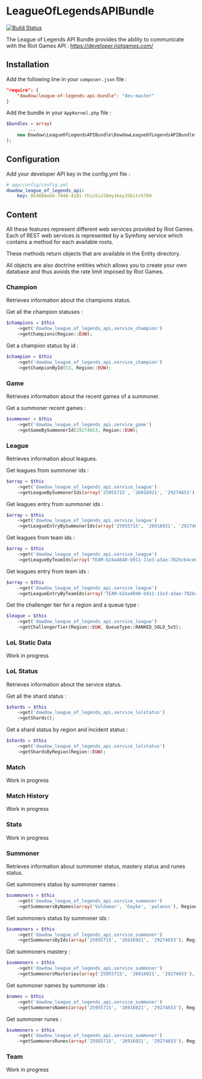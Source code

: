 # LeagueOfLegendsAPIBundle

[![Build Status](https://travis-ci.org/Dowdow/LeagueOfLegendsAPIBundle.svg?branch=master)](https://travis-ci.org/Dowdow/LeagueOfLegendsAPIBundle)

The League of Legends API Bundle provides the ability to communicate with the Riot Games API : https://developer.riotgames.com/

## Installation

Add the following line in your `composer.json` file :
    
```json
"require": { 
    "dowdow/league-of-legends-api-bundle": "dev-master" 
}
```

Add the bundle in your `AppKernel.php` file :

```php
$bundles = array(
        ...
    new Dowdow\LeagueOfLegendsAPIBundle\DowdowLeagueOfLegendsAPIBundle(),
);
```

## Configuration

Add your developer API key in the config.yml file :

```yml
# app/config/config.yml
dowdow_league_of_legends_api:
    key: 054684ee6-7848-4101-this5is58my1key35bitch789
```

## Content

All these features represent different web services provided by Riot Games. Each of REST web services is represented by a Symfony service which contains a method for each available roots.

These methods return objects that are available in the Entity directory.

All objects are also doctrine entities which allows you to create your own database and thus avoids the rate limit imposed by Riot Games.

### Champion

Retrieves information about the champions status.

Get all the champion statuses :

```php
$champions = $this
    ->get('dowdow_league_of_legends_api.service_champion')
    ->getChampions(Region::EUW);
```

Get a champion status by id :

```php
$champion = $this
    ->get('dowdow_league_of_legends_api.service_champion')
    ->getChampionById(53, Region::EUW);
```

### Game

Retrieves information about the recent games of a summoner.

Get a summoner recent games :

```php
$summoner = $this
    ->get('dowdow_league_of_legends_api.service_game')
    ->getGameBySummonerId(29274653, Region::EUW);
```

### League

Retrieves information about leagues.

Get leagues from summoner ids :

```php
$array = $this
    ->get('dowdow_league_of_legends_api.service_league')
    ->getLeagueBySummonerIds(array('25955715', '26916921', '29274653'), Region::EUW);
```

Get leagues entry from summoner ids :

```php
$array = $this
    ->get('dowdow_league_of_legends_api.service_league')
    ->getLeagueEntryBySummonerIds(array('25955715', '26916921', '29274653'), Region::EUW);
```

Get leagues from team ids :

```php
$array = $this
    ->get('dowdow_league_of_legends_api.service_league')
    ->getLeagueByTeamIds(array('TEAM-b24a4040-b911-11e3-a3ae-782bcb4ce61a', 'TEAM-90af5320-8f7d-11e3-8ce3-782bcb497d6f'), Region::EUW);
```

Get leagues entry from team ids :

```php
$array = $this
    ->get('dowdow_league_of_legends_api.service_league')
    ->getLeagueEntryByTeamIds(array('TEAM-b24a4040-b911-11e3-a3ae-782bcb4ce61a', 'TEAM-90af5320-8f7d-11e3-8ce3-782bcb497d6f'), Region::EUW);
```

Get the challenger tier for a region and a queue type :

```php
$league = $this
    ->get('dowdow_league_of_legends_api.service_league')
    ->getChallengerTier(Region::EUW, QueueType::RANKED_SOLO_5x5);
```

### LoL Static Data

Work in progress

### LoL Status

Retrieves information about the service status.

Get all the shard status :

```php
$shards = $this
    ->get('dowdow_league_of_legends_api.service_lolstatus')
    ->getShards();
```

Get a shard status by region and incident status :

```php
$shards = $this
    ->get('dowdow_league_of_legends_api.service_lolstatus')
    ->getShardsByRegion(Region::EUW);
```

### Match

Work in progress

### Match History

Work in progress

### Stats

Work in progress

### Summoner

Retrieves information about summoner status, mastery status and runes status.

Get summoners status by summoner names :

```php
$summoners = $this
    ->get('dowdow_league_of_legends_api.service_summoner')
    ->getSummonersByNames(array('Voldamar', 'Dayke', 'palanos'), Region::EUW);
```

Get summoners status by summoner ids :

```php
$summoners = $this
    ->get('dowdow_league_of_legends_api.service_summoner')
    ->getSummonersByIds(array('25955715', '26916921', '29274653'), Region::EUW);
```

Get summoners mastery :

```php
$summoners = $this
    ->get('dowdow_league_of_legends_api.service_summoner')
    ->getSummonersMasteries(array('25955715', '26916921', '29274653'), Region::EUW);
```

Get summoner names by summoner ids :

```php
$names = $this
    ->get('dowdow_league_of_legends_api.service_summoner')
    ->getSummonersNames(array('25955715', '26916921', '29274653'), Region::EUW);
```

Get summoner runes :

```php
$summoners = $this
    ->get('dowdow_league_of_legends_api.service_summoner')
    ->getSummonersRunes(array('25955715', '26916921', '29274653'), Region::EUW);
```

### Team

Work in progress
